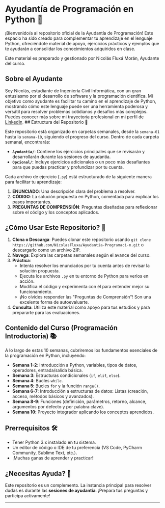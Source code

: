 # Ayudantía de Programación en Python 🐍

¡Bienvenido/a al repositorio oficial de la Ayudantía de Programación! Este espacio ha sido creado para complementar tu aprendizaje en el lenguaje Python, ofreciéndote material de apoyo, ejercicios prácticos y ejemplos que te ayudarán a consolidar los conocimientos adquiridos en clase.

Este material es preparado y gestionado por Nicolás Fluxá Morán, Ayudante del curso.

## Sobre el Ayudante

Soy Nicolás, estudiante de Ingeniería Civil Informática, con un gran entusiasmo por el desarrollo de software y la programación científica. Mi objetivo como ayudante es facilitar tu camino en el aprendizaje de Python, mostrando cómo este lenguaje puede ser una herramienta poderosa y versátil para resolver problemas cotidianos y desafíos más complejos.
Puedes conocer más sobre mi trayectoria profesional en mi perfil de [LinkedIn](https://www.linkedin.com/in/nflux%C3%A1/). ## Estructura del Repositorio 📂

Este repositorio está organizado en carpetas semanales, desde la `semana-01` hasta la `semana-10`, siguiendo el progreso del curso. Dentro de cada carpeta semanal, encontrarás:

* **`Ayudantia/`**: Contiene los ejercicios principales que se revisarán y desarrollarán durante las sesiones de ayudantía.
* **`Opcional/`**: Incluye ejercicios adicionales o un poco más desafiantes para que puedas practicar y profundizar por tu cuenta.

Cada archivo de ejercicio (`.py`) está estructurado de la siguiente manera para facilitar tu aprendizaje:
1.  **ENUNCIADO**: Una descripción clara del problema a resolver.
2.  **CÓDIGO**: La solución propuesta en Python, comentada para explicar los pasos importantes.
3.  **PREGUNTAS DE COMPRENSIÓN**: Preguntas diseñadas para reflexionar sobre el código y los conceptos aplicados.

## ¿Cómo Usar Este Repositorio? 🚀

1.  **Clona o Descarga**: Puedes clonar este repositorio usando `git clone https://github.com/NicolasFluxa/Ayudantia-Programaci-n.git` o descargarlo como un archivo ZIP.
2.  **Navega**: Explora las carpetas semanales según el avance del curso.
3.  **Práctica**:
    * Intenta resolver los enunciados por tu cuenta antes de revisar la solución propuesta.
    * Ejecuta los archivos `.py` en tu entorno de Python para verlos en acción.
    * Modifica el código y experimenta con él para entender mejor su funcionamiento.
    * ¡No olvides responder las "Preguntas de Comprensión"! Son una excelente forma de autoevaluarte.
4.  **Consulta**: Utiliza este material como apoyo para tus estudios y para prepararte para las evaluaciones.

## Contenido del Curso (Programación Introductoria) 📚

A lo largo de estas 10 semanas, cubriremos los fundamentos esenciales de la programación en Python, incluyendo:

* **Semana 1-2**: Introducción a Python, variables, tipos de datos, operadores, entrada/salida básica.
* **Semana 3**: Estructuras condicionales (`if`, `elif`, `else`).
* **Semana 4**: Bucles `while`.
* **Semana 5**: Bucles `for` y la función `range()`.
* **Semana 6-7**: Introducción a estructuras de datos: Listas (creación, acceso, métodos básicos y avanzados).
* **Semana 8-9**: Funciones (definición, parámetros, retorno, alcance, argumentos por defecto y por palabra clave).
* **Semana 10**: Proyecto integrador aplicando los conceptos aprendidos.

## Prerrequisitos 🛠️

* Tener Python 3.x instalado en tu sistema.
* Un editor de código o IDE de tu preferencia (VS Code, PyCharm Community, Sublime Text, etc.).
* ¡Muchas ganas de aprender y practicar!

## ¿Necesitas Ayuda? 💬

Este repositorio es un complemento. La instancia principal para resolver dudas es durante las **sesiones de ayudantía**. ¡Prepara tus preguntas y participa activamente!

---